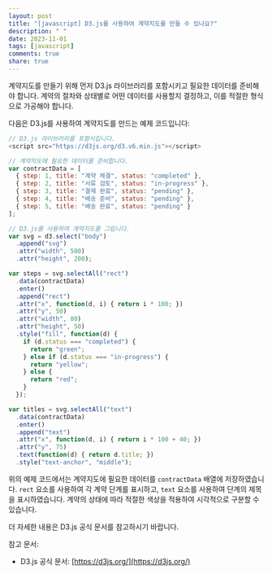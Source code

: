 ```yaml
---
layout: post
title: "[javascript] D3.js를 사용하여 계약지도를 만들 수 있나요?"
description: " "
date: 2023-11-01
tags: [javascript]
comments: true
share: true
---
```


계약지도를 만들기 위해 먼저 D3.js 라이브러리를 포함시키고 필요한 데이터를 준비해야 합니다. 계약의 절차와 상태별로 어떤 데이터를 사용할지 결정하고, 이를 적절한 형식으로 가공해야 합니다.

다음은 D3.js를 사용하여 계약지도를 만드는 예제 코드입니다:

```javascript
// D3.js 라이브러리를 포함시킵니다.
<script src="https://d3js.org/d3.v6.min.js"></script>

// 계약지도에 필요한 데이터를 준비합니다.
var contractData = [
  { step: 1, title: "계약 체결", status: "completed" },
  { step: 2, title: "서류 검토", status: "in-progress" },
  { step: 3, title: "결제 완료", status: "pending" },
  { step: 4, title: "배송 준비", status: "pending" },
  { step: 5, title: "배송 완료", status: "pending" }
];

// D3.js를 사용하여 계약지도를 그립니다.
var svg = d3.select("body")
  .append("svg")
  .attr("width", 500)
  .attr("height", 200);

var steps = svg.selectAll("rect")
  .data(contractData)
  .enter()
  .append("rect")
  .attr("x", function(d, i) { return i * 100; })
  .attr("y", 50)
  .attr("width", 80)
  .attr("height", 50)
  .style("fill", function(d) {
    if (d.status === "completed") {
      return "green";
    } else if (d.status === "in-progress") {
      return "yellow";
    } else {
      return "red";
    }
  });

var titles = svg.selectAll("text")
  .data(contractData)
  .enter()
  .append("text")
  .attr("x", function(d, i) { return i * 100 + 40; })
  .attr("y", 75)
  .text(function(d) { return d.title; })
  .style("text-anchor", "middle");
```

위의 예제 코드에서는 계약지도에 필요한 데이터를 `contractData` 배열에 저장하였습니다. `rect` 요소를 사용하여 각 계약 단계를 표시하고, `text` 요소를 사용하여 단계의 제목을 표시하였습니다. 계약의 상태에 따라 적절한 색상을 적용하여 시각적으로 구분할 수 있습니다.

더 자세한 내용은 D3.js 공식 문서를 참고하시기 바랍니다.

참고 문서:
- D3.js 공식 문서: [https://d3js.org/](https://d3js.org/)